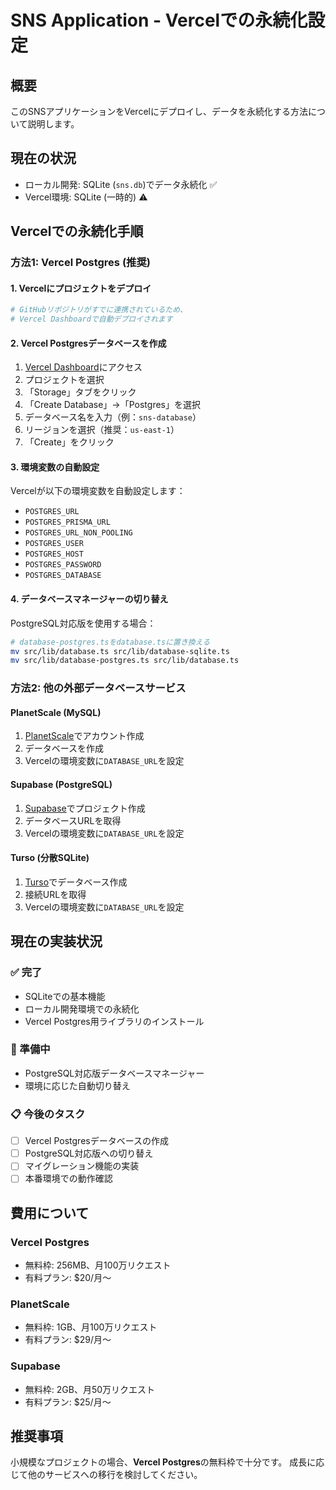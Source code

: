 # SNS Application - Vercelでの永続化設定

## 概要
このSNSアプリケーションをVercelにデプロイし、データを永続化する方法について説明します。

## 現在の状況
- ローカル開発: SQLite (`sns.db`)でデータ永続化 ✅
- Vercel環境: SQLite (一時的) ⚠️

## Vercelでの永続化手順

### 方法1: Vercel Postgres (推奨)

#### 1. Vercelにプロジェクトをデプロイ
```bash
# GitHubリポジトリがすでに連携されているため、
# Vercel Dashboardで自動デプロイされます
```

#### 2. Vercel Postgresデータベースを作成
1. [Vercel Dashboard](https://vercel.com/dashboard)にアクセス
2. プロジェクトを選択
3. 「Storage」タブをクリック
4. 「Create Database」→「Postgres」を選択
5. データベース名を入力（例：`sns-database`）
6. リージョンを選択（推奨：`us-east-1`）
7. 「Create」をクリック

#### 3. 環境変数の自動設定
Vercelが以下の環境変数を自動設定します：
- `POSTGRES_URL`
- `POSTGRES_PRISMA_URL` 
- `POSTGRES_URL_NON_POOLING`
- `POSTGRES_USER`
- `POSTGRES_HOST`
- `POSTGRES_PASSWORD`
- `POSTGRES_DATABASE`

#### 4. データベースマネージャーの切り替え
PostgreSQL対応版を使用する場合：
```bash
# database-postgres.tsをdatabase.tsに置き換える
mv src/lib/database.ts src/lib/database-sqlite.ts
mv src/lib/database-postgres.ts src/lib/database.ts
```

### 方法2: 他の外部データベースサービス

#### PlanetScale (MySQL)
1. [PlanetScale](https://planetscale.com/)でアカウント作成
2. データベースを作成
3. Vercelの環境変数に`DATABASE_URL`を設定

#### Supabase (PostgreSQL)
1. [Supabase](https://supabase.com/)でプロジェクト作成
2. データベースURLを取得
3. Vercelの環境変数に`DATABASE_URL`を設定

#### Turso (分散SQLite)
1. [Turso](https://turso.tech/)でデータベース作成
2. 接続URLを取得
3. Vercelの環境変数に`DATABASE_URL`を設定

## 現在の実装状況

### ✅ 完了
- SQLiteでの基本機能
- ローカル開発環境での永続化
- Vercel Postgres用ライブラリのインストール

### 🚧 準備中
- PostgreSQL対応版データベースマネージャー
- 環境に応じた自動切り替え

### 📋 今後のタスク
- [ ] Vercel Postgresデータベースの作成
- [ ] PostgreSQL対応版への切り替え
- [ ] マイグレーション機能の実装
- [ ] 本番環境での動作確認

## 費用について

### Vercel Postgres
- 無料枠: 256MB、月100万リクエスト
- 有料プラン: $20/月〜

### PlanetScale
- 無料枠: 1GB、月100万リクエスト
- 有料プラン: $29/月〜

### Supabase
- 無料枠: 2GB、月50万リクエスト
- 有料プラン: $25/月〜

## 推奨事項
小規模なプロジェクトの場合、**Vercel Postgres**の無料枠で十分です。
成長に応じて他のサービスへの移行を検討してください。
